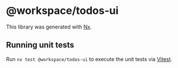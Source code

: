 # @workspace/todos-ui

This library was generated with [Nx](https://nx.dev).

## Running unit tests

Run `nx test @workspace/todos-ui` to execute the unit tests via [Vitest](https://vitest.dev/).
